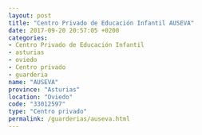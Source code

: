 ```yaml
---
layout: post
title: "Centro Privado de Educación Infantil AUSEVA"
date: 2017-09-20 20:57:05 +0200
categories:
- Centro Privado de Educación Infantil
- asturias
- oviedo
- Centro privado
- guarderia
name: "AUSEVA"
province: "Asturias"
location: "Oviedo"
code: "33012597"
type: "Centro privado"
permalink: /guarderias/auseva.html
---
```

